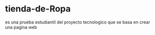 # tienda-de-Ropa
es una prueba estudiantil  del proyecto tecnologico que se basa en crear una pagina web 
